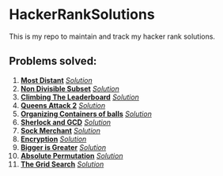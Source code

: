 # HackerRankSolutions
This is my repo to maintain and track my hacker rank solutions.



## Problems solved:

1) <a href = "https://www.hackerrank.com/challenges/most-distant/"><b>Most Distant</b></a>    <a href = "https://github.com/kumararduino/HackerRankSolutions/blob/master/MostDistance.py"><i>Solution</i></a>
2) <a href = "https://www.hackerrank.com/challenges/non-divisible-subset/problem"><b>Non Divisible Subset</b></a>   <a href = "https://github.com/kumararduino/HackerRankSolutions/blob/master/non_divisible_subset.py"><i>Solution</i></a>
3) <a href = "https://www.hackerrank.com/challenges/climbing-the-leaderboard/problem?h_r=internal-search"><b>Climbing The Leaderboard</b></a>   <a href = "https://github.com/kumararduino/HackerRankSolutions/blob/master/ClimbingTheLeaderboard.py"><i>Solution</i></a>
4) <a href = "https://www.hackerrank.com/challenges/queens-attack-2/problem"><b>Queens Attack 2</b></a>   <a href = "https://github.com/kumararduino/HackerRankSolutions/blob/master/QueensAttack2.py"><i>Solution</i></a>
5) <a href = "https://www.hackerrank.com/challenges/organizing-containers-of-balls/problem"><b>Organizing Containers of balls</b></a>   <a href = "https://github.com/kumararduino/HackerRankSolutions/blob/master/organizing_containers_of_balls.py"><i>Solution</i></a>
6) <a href = "https://www.hackerrank.com/challenges/sherlock-and-gcd/problem?h_r=internal-search"><b>Sherlock and GCD</b></a>   <a href = "https://github.com/kumararduino/HackerRankSolutions/blob/master/sherlock_and_gcd.py"><i>Solution</i></a>
7) <a href = "https://www.hackerrank.com/challenges/sock-merchant/"><b>Sock Merchant</b></a>   <a href = "https://github.com/kumararduino/HackerRankSolutions/tree/master/Interview%20Preparation%20Kit/SockMerchant"><i>Solution</i></a>
8) <a href = "https://www.hackerrank.com/challenges/encryption/problem?isFullScreen=false"><b>Encryption</b></a>   <a href = "https://github.com/kumararduino/HackerRankSolutions/blob/master/encryption.py"><i>Solution</i></a>
9) <a href = "https://www.hackerrank.com/challenges/bigger-is-greater/problem?isFullScreen=false"><b>Bigger is Greater</b></a>   <a href = "https://github.com/kumararduino/HackerRankSolutions/blob/master/bigger_is_greater.py"><i>Solution</i></a>
10) <a href = "https://www.hackerrank.com/challenges/absolute-permutation/problem"><b>Absolute Permutation</b></a>   <a href = "https://github.com/kumararduino/HackerRankSolutions/blob/master/absolute_permutation.py"><i>Solution</i></a>
11) <a href = "https://www.hackerrank.com/challenges/the-grid-search/problem"><b>The Grid Search</b></a>   <a href = "https://github.com/kumararduino/HackerRankSolutions/blob/master/the_grid_search.py"><i>Solution</i></a>
<!-- 9) <a href = ""><b></b></a>   <a href = ""><i></i></a>
9) <a href = ""><b></b></a>   <a href = ""><i></i></a>
9) <a href = ""><b></b></a>   <a href = ""><i></i></a>
9) <a href = ""><b></b></a>   <a href = ""><i></i></a>
9) <a href = ""><b></b></a>   <a href = ""><i></i></a>
9) <a href = ""><b></b></a>   <a href = ""><i></i></a>
9) <a href = ""><b></b></a>   <a href = ""><i></i></a>
9) <a href = ""><b></b></a>   <a href = ""><i></i></a>
9) <a href = ""><b></b></a>   <a href = ""><i></i></a>
9) <a href = ""><b></b></a>   <a href = ""><i></i></a>
9) <a href = ""><b></b></a>   <a href = ""><i></i></a>
9) <a href = ""><b></b></a>   <a href = ""><i></i></a>
9) <a href = ""><b></b></a>   <a href = ""><i></i></a>
9) <a href = ""><b></b></a>   <a href = ""><i></i></a> -->
